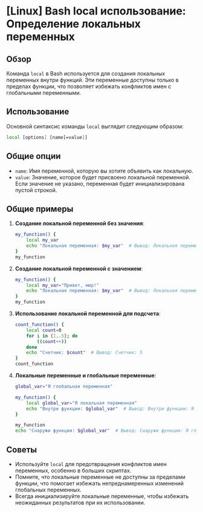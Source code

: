 # [Linux] Bash local использование: Определение локальных переменных

## Обзор
Команда `local` в Bash используется для создания локальных переменных внутри функций. Эти переменные доступны только в пределах функции, что позволяет избежать конфликтов имен с глобальными переменными.

## Использование
Основной синтаксис команды `local` выглядит следующим образом:

```bash
local [options] [name[=value]]
```

## Общие опции
- `name`: Имя переменной, которую вы хотите объявить как локальную.
- `value`: Значение, которое будет присвоено локальной переменной. Если значение не указано, переменная будет инициализирована пустой строкой.

## Общие примеры

1. **Создание локальной переменной без значения**:
   ```bash
   my_function() {
       local my_var
       echo "Локальная переменная: $my_var"  # Вывод: Локальная переменная: 
   }
   my_function
   ```

2. **Создание локальной переменной с значением**:
   ```bash
   my_function() {
       local my_var="Привет, мир!"
       echo "Локальная переменная: $my_var"  # Вывод: Локальная переменная: Привет, мир!
   }
   my_function
   ```

3. **Использование локальной переменной для подсчета**:
   ```bash
   count_function() {
       local count=0
       for i in {1..5}; do
           ((count++))
       done
       echo "Счетчик: $count"  # Вывод: Счетчик: 5
   }
   count_function
   ```

4. **Локальные переменные и глобальные переменные**:
   ```bash
   global_var="Я глобальная переменная"

   my_function() {
       local global_var="Я локальная переменная"
       echo "Внутри функции: $global_var"  # Вывод: Внутри функции: Я локальная переменная
   }

   my_function
   echo "Снаружи функции: $global_var"  # Вывод: Снаружи функции: Я глобальная переменная
   ```

## Советы
- Используйте `local` для предотвращения конфликтов имен переменных, особенно в больших скриптах.
- Помните, что локальные переменные не доступны за пределами функции, что помогает избежать непреднамеренных изменений глобальных переменных.
- Всегда инициализируйте локальные переменные, чтобы избежать неожиданных результатов при их использовании.